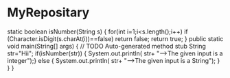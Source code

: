 # MyRepositary
static boolean isNumber(String s) {
	for(int i=1;i<s.length();i++)
		if  (Character.isDigit(s.charAt(i))==false)
			return false;
	        return true;
}
	public static void main(String[] args) {
		// TODO Auto-generated method stub
		String str="Hii";
		if(isNumber(str)) {
			System.out.println( str+ "-->The given input is a integer");}
		else {
			System.out.println( str+ "-->The given input is a String");
			} }
}  
